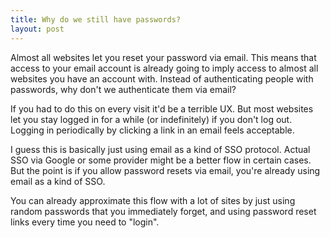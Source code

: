 ```yaml
---
title: Why do we still have passwords?
layout: post
---
```


Almost all websites let you reset your password via email. This means that
access to your email account is already going to imply access to almost all
websites you have an account with. Instead of authenticating people with
passwords, why don't we authenticate them via email?

If you had to do this on every visit it'd be a terrible UX. But most websites
let you stay logged in for a while (or indefinitely) if you don't log out.
Logging in periodically by clicking a link in an email feels acceptable.

I guess this is basically just using email as a kind of SSO protocol. Actual
SSO via Google or some provider might be a better flow in certain cases. But
the point is if you allow password resets via email, you're already using email
as a kind of SSO.

You can already approximate this flow with a lot of sites by just using random
passwords that you immediately forget, and using password reset links every
time you need to "login".
